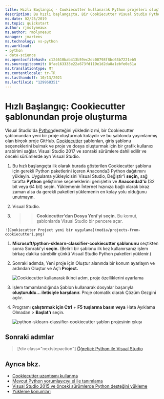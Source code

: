 ```yaml
---
title: Hızlı Başlangıç - Cookiecutter kullanarak Python projeleri oluşturma
description: Bu hızlı başlangıçta, Bir Cookiecutter Visual Studio Python için yeni bir proje oluşturuluyor.
ms.date: 02/25/2019
ms.topic: quickstart
author: rjmolyneaux
ms.author: rmolyneaux
manager: jmartens
ms.technology: vs-python
ms.workload:
- python
- data-science
ms.openlocfilehash: c124610bab413b59ec2dc00798f8bc63b7221eb5
ms.sourcegitcommit: 8fae163333e22a673fd119e1d2da8a1ebfe0e51a
ms.translationtype: MT
ms.contentlocale: tr-TR
ms.lasthandoff: 10/13/2021
ms.locfileid: "129968351"
---
```

# <a name="quickstart-create-a-project-from-a-cookiecutter-template"></a>Hızlı Başlangıç: Cookiecutter şablonundan proje oluşturma

Visual Studio'da [Python](installing-python-support-in-visual-studio.md)desteğini yüklediniz mi, bir Cookiecutter şablonundan yeni bir proje oluşturmak kolaydır ve bu şablonda yayımlanmış olan birçok proje GitHub. [Cookiecutter](https://cookiecutter.readthedocs.io/en/latest/) şablonları, giriş şablonu seçeneklerini bulmak ve proje ve dosya oluşturmak için bir grafik kullanıcı arabirimi sağlar. Visual Studio 2017 ve sonraki sürümlere dahil edilir ve önceki sürümlerde ayrı Visual Studio.

1. Bu hızlı başlangıçta ilk olarak burada gösterilen Cookiecutter şablonu için gerekli Python paketlerini içeren Anaconda3 Python dağıtımını yükleyin. Uygulama yükleyicisini Visual Studio, Değiştir'i **seçin,** sağ tarafta **Python** geliştirme seçeneklerini genişletin ve **Anaconda3'ü** (32 bit veya 64 bit) seçin. Yüklemenin İnternet hızınıza bağlı olarak biraz zaman alsa da gerekli paketleri yüklemenin en kolay yolu olduğunu unutmayın.

1. Visual Studio.

1.   >    >  **Cookiecutter'dan Dosya Yeni'yi seçin.** Bu komut, şablonlarda Visual Studio bir pencere açar.

    ![Cookiecutter Project yeni bir uygulama](media/projects-from-cookiecutter1.png)

1. **Microsoft/python-sklearn-classifier-cookiecutter şablonunu** seçtikten sonra Sonraki'yi **seçin.** (Belirli bir şablonu ilk kez kullanırsanız işlem birkaç dakika sürebilir çünkü Visual Studio Python paketleri yüklenir.)

1. Sonraki adımda, Yeni proje için Oluştur alanında  bir konum ayarlayın ve ardından Oluştur ve Aç'ı **Project.**

    ![Cookiecutter kullanarak ikinci adım, proje özelliklerini ayarlama](media/projects-from-cookiecutter2.png)

1. İşlem tamamlandığında Şablon kullanarak dosyalar başarıyla **oluşturuldu... iletisiyle karşılanır.** Proje otomatik olarak Çözüm Gezgini açılır.

1. Programı **çalıştırmak için Ctrl** + **F5** **tuşlarına basın veya** Hata Ayıklama Olmadan  >  **Başlat'ı** seçin.

    ![python-sklearn-classifier-cookiecutter şablon projesinin çıkışı](media/projects-from-cookiecutter4.png)

## <a name="next-steps"></a>Sonraki adımlar

> [!div class="nextstepaction"]
> [Öğretici: Python ile Visual Studio](tutorial-working-with-python-in-visual-studio-step-01-create-project.md)

## <a name="see-also"></a>Ayrıca bkz.

- [Cookiecutter uzantısını kullanma](using-python-cookiecutter-templates.md)
- [Mevcut Python yorumlayıcıyı el ile tanımlama](managing-python-environments-in-visual-studio.md#manually-identify-an-existing-environment)
- [Visual Studio 2015 ve önceki sürümlerde Python desteğini yükleme](installing-python-support-in-visual-studio.md)
- [Yükleme konumları](installing-python-support-in-visual-studio.md#install-locations)
